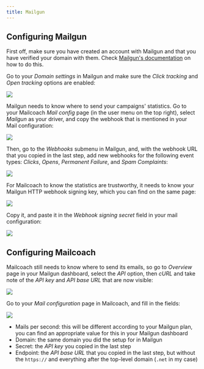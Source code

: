 ```yaml
---
title: Mailgun
---
```


## Configuring Mailgun

First off, make sure you have created an account with Mailgun and that you have verified your domain with them. Check [Mailgun's documentation](https://documentation.mailgun.com/en/latest/user_manual.html#verifying-your-domain) on how to do this.

Go to your _Domain settings_ in Mailgun and make sure the _Click tracking_ and _Open tracking_ options are enabled:

![](https://mailcoach.app/images/docs/v2/mailgun-domain-settings.png)

Mailgun needs to know where to send your campaigns' statistics. Go to your Mailcoach _Mail config_ page (in the user menu on the top right), select _Mailgun_ as your driver, and copy the webhook that is mentioned in your Mail configuration:

![](https://mailcoach.app/images/docs/v2/app/mail-configuration/mailgun-copy-webhook.png)

Then, go to the _Webhooks_ submenu in Mailgun, and, with the webhook URL that you copied in the last step, add new webhooks for the following event types: _Clicks_, _Opens_, _Permanent Failure_, and _Spam Complaints_:

![](https://mailcoach.app/images/docs/v2/mailgun-webhooks.png)

For Mailcoach to know the statistics are trustworthy, it needs to know your Mailgun HTTP webhook signing key, which you can find on the same page:

![](https://mailcoach.app/images/docs/v2/app/mail-configuration/mailgun-copy-webhook-signing-key.png)

Copy it, and paste it in the _Webhook signing secret_ field in your mail configuration:

![](https://mailcoach.app/images/docs/v2/app/mail-configuration/mailgun-copy-webhook-signing-key.png)

## Configuring Mailcoach

Mailcoach still needs to know where to send its emails, so go to _Overview_ page in your Mailgun dashboard, select the _API_ option, then _cURL_ and take note of the _API key_ and _API base URL_ that are now visible:

![](https://mailcoach.app/images/docs/v2/app/mail-configuration/mailgun-api-key.png)

Go to your _Mail configuration_ page in Mailcoach, and fill in the fields:

![](https://mailcoach.app/images/docs/v2/app/mail-configuration/mailgun-setup-mail-config.png)

- Mails per second: this will be different according to your Mailgun plan, you can find an appropriate value for this in your Mailgun dashboard
- Domain: the same domain you did the setup for in Mailgun
- Secret: the _API key_ you copied in the last step
- Endpoint: the _API base URL_ that you copied in the last step, but without the `https://` and everything after the top-level domain (`.net` in my case)
